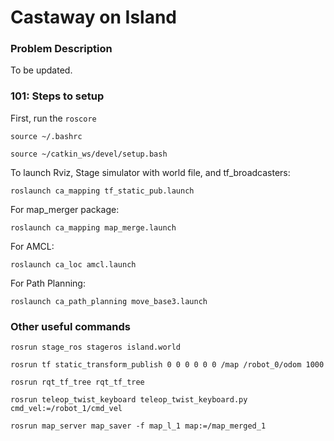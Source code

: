 # Castaway on Island

### Problem Description

To be updated.

### 101: Steps to setup

First, run the ```roscore```

```source ~/.bashrc```

```source ~/catkin_ws/devel/setup.bash```

To launch Rviz, Stage simulator with world file, and tf_broadcasters:

```roslaunch ca_mapping tf_static_pub.launch```

For map_merger package: 

```roslaunch ca_mapping map_merge.launch```

For AMCL:

```roslaunch ca_loc amcl.launch```

For Path Planning:

```roslaunch ca_path_planning move_base3.launch```


### Other useful commands
```rosrun stage_ros stageros island.world ```

```rosrun tf static_transform_publish 0 0 0 0 0 0 /map /robot_0/odom 1000```

```rosrun rqt_tf_tree rqt_tf_tree```

```rosrun teleop_twist_keyboard teleop_twist_keyboard.py cmd_vel:=/robot_1/cmd_vel```

```rosrun map_server map_saver -f map_l_1 map:=/map_merged_1```

